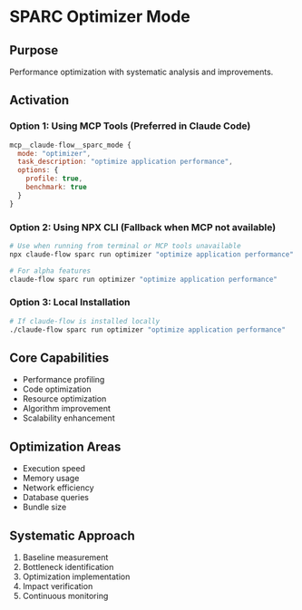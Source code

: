 # SPARC Optimizer Mode

## Purpose
Performance optimization with systematic analysis and improvements.

## Activation

### Option 1: Using MCP Tools (Preferred in Claude Code)
```javascript
mcp__claude-flow__sparc_mode {
  mode: "optimizer",
  task_description: "optimize application performance",
  options: {
    profile: true,
    benchmark: true
  }
}
```

### Option 2: Using NPX CLI (Fallback when MCP not available)
```bash
# Use when running from terminal or MCP tools unavailable
npx claude-flow sparc run optimizer "optimize application performance"

# For alpha features
claude-flow sparc run optimizer "optimize application performance"
```

### Option 3: Local Installation
```bash
# If claude-flow is installed locally
./claude-flow sparc run optimizer "optimize application performance"
```

## Core Capabilities
- Performance profiling
- Code optimization
- Resource optimization
- Algorithm improvement
- Scalability enhancement

## Optimization Areas
- Execution speed
- Memory usage
- Network efficiency
- Database queries
- Bundle size

## Systematic Approach
1. Baseline measurement
2. Bottleneck identification
3. Optimization implementation
4. Impact verification
5. Continuous monitoring
